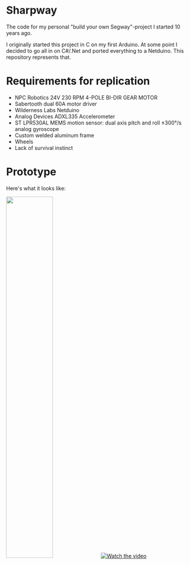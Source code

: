 # Sharpway
The code for my personal "build your own Segway"-project I started 10 years ago.

I originally started this project in C on my first Arduino. At some point I decided to go all in on C#/.Net and ported everything to a Netduino. This repository represents that.

# Requirements for replication

* NPC Robotics 24V 230 RPM 4-POLE BI-DIR GEAR MOTOR
* Sabertooth dual 60A motor driver 
* Wilderness Labs Netduino
* Analog Devices ADXL335 Accelerometer
* ST LPR530AL MEMS motion sensor: dual axis pitch and roll ±300°/s analog gyroscope
* Custom welded aluminum frame
* Wheels
* Lack of survival instinct

# Prototype

Here's what it looks like:

[<img src="https://img.youtube.com/vi/h6eNt7xgkLE/maxresdefault.jpg" width="50%">](https://youtu.be/h6eNt7xgkLE)
[![Watch the video](https://img.youtube.com/vi/h6eNt7xgkLE/maxresdefault.jpg)](https://youtu.be/h6eNt7xgkLE)
